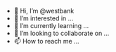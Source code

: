 - 👋 Hi, I’m @westbank
- 👀 I’m interested in ...
- 🌱 I’m currently learning ...
- 💞️ I’m looking to collaborate on ...
- 📫 How to reach me ...

<!---
westbank/westbank is a ✨ special ✨ repository because its `README.md` (this file) appears on your GitHub profile.
You can click the Preview link to take a look at your changes.
--->
